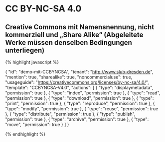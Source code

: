 # CC BY-NC-SA 4.0
## Creative Commons mit Namensnennung, nicht kommerziell und „Share Alike“ (Abgeleitete Werke müssen denselben Bedingungen unterliegen)


{% highlight javascript %}

{
  "id": "demo-mit-CCBYNCSA",
  "tenant": "http://www.slub-dresden.de",
  "mention": true,
  "sharealike": true,
  "noncommercialuse": true,
  "usageguide": "https://creativecommons.org/licenses/by-nc-sa/4.0/",
  "template": "CCBYNCSA-V4.0",
  "actions": [
    {
      "type": "displaymetadata",
      "permission": true
    },
    {
      "type": "index",
      "permission": true
    },
    {
      "type": "read",
      "permission": true
    },
    {
      "type": "download",
      "permission": true
    },
    {
      "type": "print",
      "permission": true
    },
    {
      "type": "reproduce",
      "permission": true
    },
    {
      "type": "modify",
      "permission": true
    },
    {
      "type": "reuse",
      "permission": true
    },
    {
      "type": "distribute",
      "permission": true
    },
    {
      "type": "publish",
      "permission": true
    },
    {
      "type": "archive",
      "permission": true
    },
    {
      "type": "move",
      "permission": true
    }
  ]
}

{% endhighlight %}